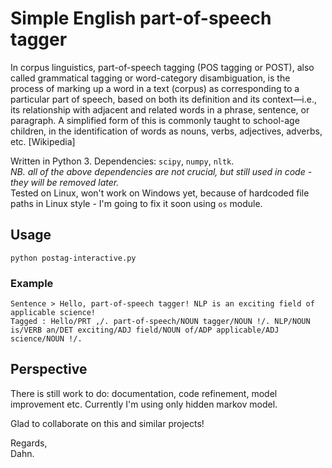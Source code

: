 # Simple English part-of-speech tagger

In corpus linguistics, part-of-speech tagging (POS tagging or POST), also called grammatical tagging or word-category disambiguation, is the process of marking up a word in a text (corpus) as corresponding to a particular part of speech, based on both its definition and its context—i.e., its relationship with adjacent and related words in a phrase, sentence, or paragraph. A simplified form of this is commonly taught to school-age children, in the identification of words as nouns, verbs, adjectives, adverbs, etc. [Wikipedia]

Written in Python 3. Dependencies: `scipy`, `numpy`, `nltk`.   
_NB. all of the above dependencies are not crucial, but still used in code - they will be removed later._  
Tested on Linux, won't work on Windows yet, because of hardcoded file paths in Linux style - I'm going to fix it soon using `os` module.

## Usage
    
    python postag-interactive.py

### Example

    Sentence > Hello, part-of-speech tagger! NLP is an exciting field of applicable science!
    Tagged : Hello/PRT ,/. part-of-speech/NOUN tagger/NOUN !/. NLP/NOUN is/VERB an/DET exciting/ADJ field/NOUN of/ADP applicable/ADJ science/NOUN !/.

## Perspective

There is still work to do: documentation, code refinement, model improvement etc. Currently I'm using only hidden markov model. 

Glad to collaborate on this and similar projects!

Regards,  
Dahn.
